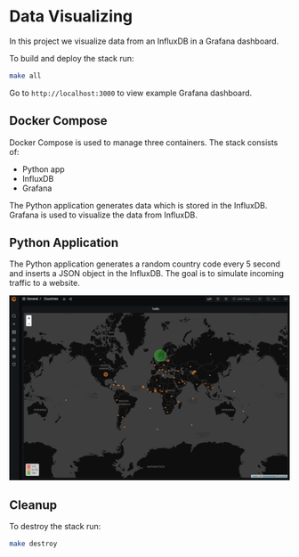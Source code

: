 # Data Visualizing

In this project we visualize data from an InfluxDB in a Grafana dashboard.

To build and deploy the stack run:

```bash
make all
```

Go to ```http://localhost:3000``` to view example Grafana dashboard.

## Docker Compose

Docker Compose is used to manage three containers. The stack consists of:

- Python app
- InfluxDB
- Grafana

The Python application generates data which is stored in the InfluxDB. Grafana is used to visualize the data from InfluxDB.

## Python Application

The Python application generates a random country code every 5 second and inserts a JSON object in the InfluxDB. The goal is to simulate incoming traffic to a website.

![country_codes](images/country_codes.png)

## Cleanup

To destroy the stack run:

```bash
make destroy
```
